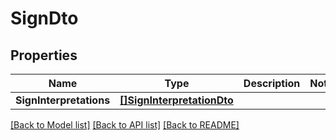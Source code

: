 # SignDto

## Properties

Name | Type | Description | Notes
------------ | ------------- | ------------- | -------------
**SignInterpretations** | [**[]SignInterpretationDto**](SignInterpretationDTO.md) |  | 

[[Back to Model list]](../README.md#documentation-for-models) [[Back to API list]](../README.md#documentation-for-api-endpoints) [[Back to README]](../README.md)


